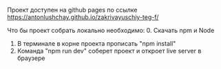 Проект доступен на github pages по ссылке https://antonlushchay.github.io/zakrivayuschiy-teg-f/

Что бы проект собрать локально необходимо: 0. Скачать npm и Node

1. В терминале в корне проекта прописать "npm install"
2. Команда "npm run dev" соберет проект и откроет live server в браузере

